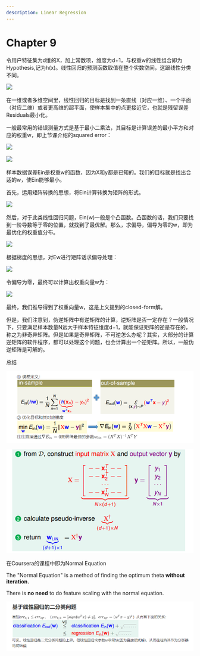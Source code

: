 ```yaml
---
description: Linear Regression
---
```


# Chapter 9

 令用户特征集为d维的X，加上常数项，维度为d+1，与权重w的线性组合即为Hypothesis,记为h\(x\)。线性回归的预测函数取值在整个实数空间，这跟线性分类不同。

![](https://i.loli.net/2018/07/24/5b56b82d5ee77.png)

在一维或者多维空间里，线性回归的目标是找到一条直线（对应一维）、一个平面（对应二维）或者更高维的超平面，使样本集中的点更接近它，也就是残留误差Residuals最小化。

一般最常用的错误测量方式是基于最小二乘法，其目标是计算误差的最小平方和对应的权重w，即上节课介绍的squared error：

![](https://i.loli.net/2018/07/24/5b56b842387b7.png)



![](https://i.loli.net/2018/07/24/5b56b84e8e962.png)

样本数据误差Ein​是权重w的函数，因为X和y都是已知的。我们的目标就是找出合适的w，使Ein​能够最小。

首先，运用矩阵转换的思想，将Ein​计算转换为矩阵的形式。

![](https://i.loli.net/2018/07/24/5b56b8658ec0b.png)

 然后，对于此类线性回归问题，Ein​\(w\)一般是个凸函数。凸函数的话，我们只要找到一阶导数等于零的位置，就找到了最优解。那么，求偏导，偏导为零的w​，即为最优化的权重值分布。



![](https://i.loli.net/2018/07/24/5b56b86fe52fb.png)

 根据梯度的思想，对Ew​进行矩阵话求偏导处理：

![](https://i.loli.net/2018/07/24/5b56b877cf910.png)

 令偏导为零，最终可以计算出权重向量w为：



![](https://i.loli.net/2018/07/24/5b56b88093bc5.png)

最终，我们推导得到了权重向量w，这是上文提到的closed-form解。

但是，我们注意到，伪逆矩阵中有逆矩阵的计算，逆矩阵是否一定存在？一般情况下，只要满足样本数量N远大于样本特征维度d+1，就能保证矩阵的逆是存在的，称之为非奇异矩阵。但是如果是奇异矩阵，不可逆怎么办呢？其实，大部分的计算逆矩阵的软件程序，都可以处理这个问题，也会计算出一个逆矩阵。所以，一般伪逆矩阵是可解的。

总结

![](.gitbook/assets/image%20%286%29.png)

![](.gitbook/assets/image%20%2810%29.png)

在Coursera的课程中即为Normal Equation

 The "Normal Equation" is a method of finding the optimum theta **without iteration.**

 There is **no need** to do feature scaling with the normal equation.

![](.gitbook/assets/image%20%284%29.png)

